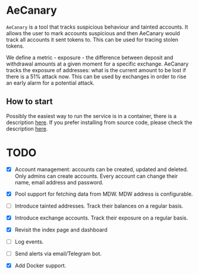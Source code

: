 # AeCanary

`AeCanary` is a tool that tracks suspicious behaviour and tainted accounts. It
allows the user to mark accounts suspicious and then AeCanary would track all
accounts it sent tokens to. This can be used for tracing stolen tokens.

We define a metric - exposure - the difference between deposit and withdrawal
amounts at a given moment for a specific exchange. AeCanary tracks the
exposure of addresses: what is the current amount to be lost if there is a 51%
attack now. This can be used by exchanges in order to rise an early alarm for
a potential attack.

## How to start

Possibly the easiest way to run the service is in a container, there is a
description [here](/docs/docker.md). If you prefer installing from source
code, please check the description [here](/docs/installation.md).

# TODO

- [x] Account management: accounts can be created, updated and deleted. Only
  admins can create accounts. Every account can change their name, email
  address and password.

- [x] Pool support for fetching data from MDW. MDW address is configurable.

- [ ] Introduce tainted addresses. Track their balances on a regular basis.

- [x] Introduce exchange accounts. Track their exposure on a regular basis.

- [x] Revisit the index page and dashboard

- [ ] Log events.

- [ ] Send alerts via email/Telegram bot.

- [x] Add Docker support.

